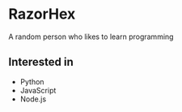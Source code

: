 # RazorHex
A random person who likes to learn programming

## Interested in

- Python
- JavaScript
- Node.js

<!---
RazorHex/RazorHex is a ✨ special ✨ repository because its `README.md` (this file) appears on your GitHub profile.
You can click the Preview link to take a look at your changes.
--->
